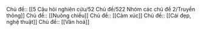 Chủ đề:: [[5 Câu hỏi nghiên cứu/52 Chủ đề/522 Nhóm các chủ đề 2/Truyền thông]]
Chủ đề:: [[Nuông chiều]]
Chủ đề:: [[Cảm xúc]]
Chủ đề:: [[Cái đẹp, nghệ thuật]]
Chủ đề:: [[Văn hoá]]